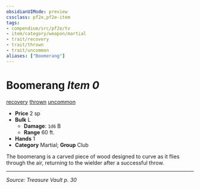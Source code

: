 ```yaml
---
obsidianUIMode: preview
cssclass: pf2e,pf2e-item
tags:
- compendium/src/pf2e/tv
- item/category/weapon/martial
- trait/recovery
- trait/thrown
- trait/uncommon
aliases: ["Boomerang"]
---
```

# Boomerang *Item 0*  
[recovery](rules/traits/recovery-tv.md "Recovery Weapon Trait")  [thrown](rules/traits/thrown.md "Thrown Weapon Trait")  [uncommon](rules/traits/uncommon.md "Uncommon Rarity Trait")  

- **Price** 2 sp
- **Bulk** L
  - **Damage**: `1d6` B
  - **Range** 60 ft.
- **Hands** 1
- **Category** Martial; **Group** Club 

The boomerang is a carved piece of wood designed to curve as it flies through the air, returning to the wielder after a successful throw.


---
*Source: Treasure Vault p. 30*